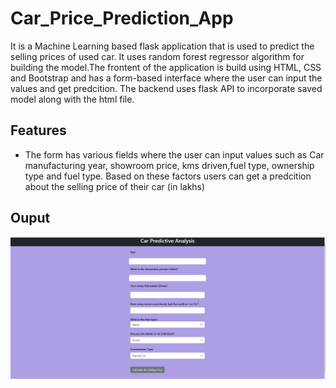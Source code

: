 # Car_Price_Prediction_App

It is a Machine Learning based flask application that is used to predict the selling prices of used car.
It uses random forest regressor algorithm for building the model.The frontent of the application is build using HTML, CSS and Bootstrap and has a form-based interface where the user can input the values and get predcition. The backend uses flask API to incorporate saved model along with the html file.

## Features

- The form has various fields where the user can input values such as Car manufacturing year, showroom price, kms driven,fuel type, ownership type and fuel type. Based on these factors users can get a predcition about the selling price of their car (in lakhs)

## Ouput

<img width="1705" alt="SIMS Portal Landing Page" src="flask_app_ss.png">
